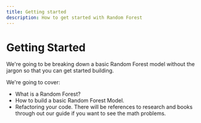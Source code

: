 ```yaml
---
title: Getting started
description: How to get started with Random Forest
---
```


# Getting Started

We're going to be breaking down a basic Random Forest model without the jargon so that you can get started building. 

We're going to cover: 
- What is a Random Forest?
- How to build a basic Random Forest Model.
- Refactoring your code.
There will be references to research and books through out our guide if you want to see the math problems. 







